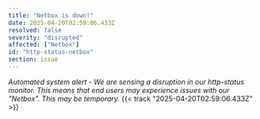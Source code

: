 ```yaml
---
title: "Netbox is down!"
date: 2025-04-20T02:59:06.433Z
resolved: false
severity: "disrupted"
affected: ["Netbox"]
id: "http-status-netbox"
section: issue
---
```


**Automated system alert* - We are sensing a disruption in our http-status monitor. This means that end users may experience issues with our "Netbox". This may be temporary.* {{< track "2025-04-20T02:59:06.433Z" >}}
